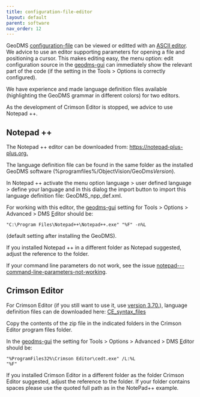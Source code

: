 ```yaml
---
title: configuration-file-editor
layout: default
parent: software
nav_order: 12
---
```

GeoDMS [configuration-file](configuration-file) can be viewed or editted with an [ASCII editor](https://en.wikipedia.org/wiki/Text_editor). We advice to use an editor supporting parameters for opening a file and positioning a cursor. This makes editing easy, the menu option: edit configuration source in the [geodms-gui](geodms-gui) can immediately show the relevant part of the code (if the setting in the Tools > Options is correctly configured).

We have experience and made language definition files available (highlighting the GeoDMS grammar in different colors) for two editors.

As the development of Crimson Editor is stopped, we advice to use Notepad ++.

## Notepad ++

The Notepad ++ editor can be downloaded from: [<https://notepad-plus-plus.org>.](https://notepad-plus-plus.org/downloads/)

The language definition file can be found in the same folder as the installed GeoDMS software (%programfiles%/ObjectVision/GeoDms*Version*).

In Notepad ++ activate the menu option language > user defined language > define your language and in this dialog the import button to import
this language definition file: GeoDMS_npp_def.xml.

For working with this editor, the [geodms-gui](geodms-gui) setting for Tools > Options > Advanced > DMS <span><u>E</u></span>ditor should be:

<code>"C:\Program Files\Notepad++\Notepad++.exe" "%F" -n%L</code>

(default setting after installing the GeoDMS).

If you installed Notepad ++ in a different folder as Notepad suggested, adjust the reference to the folder.

If your command line parameters do not work, see the issue [notepad---command-line-parameters-not-working](notepad---command-line-parameters-not-working).

## Crimson Editor

For Crimson Editor (if you still want to use it, use [version 3.70.](http://www.crimsoneditor.com)), language definition files can de
downloaded here: [CE_syntax_files](https://geodms.nl/downloads/CE/CE_syntax_files.zip)

Copy the contents of the zip file in the indicated folders in the Crimson Editor program files folder.

In the [geodms-gui](geodms-gui) the setting for Tools > Options > Advanced > DMS <span><u>E</u></span>ditor should be:

<code>"%ProgramFiles32%\Crimson Editor\cedt.exe" /L:%L "%F"</code>

If you installed Crimson Editor in a different folder as the folder Crimson Editor suggested, adjust the reference to the folder. If your folder contains spaces please use the quoted full path as in the NotePad++ example.